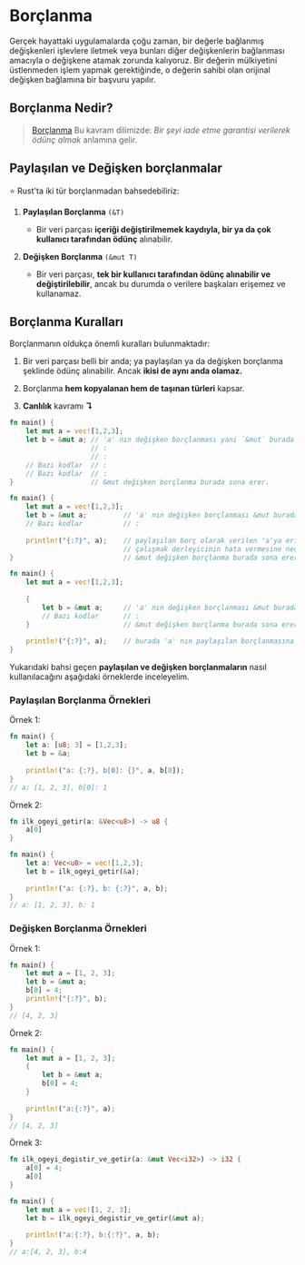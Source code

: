 # Borçlanma
Gerçek hayattaki uygulamalarda çoğu zaman, bir değerle bağlanmış değişkenleri işlevlere iletmek veya bunları diğer değişkenlerin bağlanması amacıyla o değişkene atamak zorunda kalıyoruz. Bir değerin mülkiyetini üstlenmeden işlem yapmak gerektiğinde, o değerin sahibi olan orijinal değişken bağlamına bir başvuru yapılır.

## Borçlanma Nedir?
> [Borçlanma](https://github.com/nikomatsakis/rust-tutorials-keynote/blob/master/Ownership%20and%20Borrowing.pdf) Bu kavram dilimizde: *Bir şeyi iade etme garantisi verilerek ödünç almak* anlamına gelir.

## Paylaşılan ve Değişken borçlanmalar
⭐️ Rust'ta iki tür borçlanmadan bahsedebiliriz:

1. **Paylaşılan Borçlanma** `(&T)`

   * Bir veri parçası **içeriği değiştirilmemek kaydıyla, bir ya da çok kullanıcı tarafından ödünç** alınabilir. 
   
2. **Değişken Borçlanma** `(&mut T)`

   * Bir veri parçası, **tek bir kullanıcı tarafından ödünç alınabilir ve değiştirilebilir**, ancak bu durumda o verilere başkaları erişemez ve kullanamaz.
   
## Borçlanma Kuralları
Borçlanmanın oldukça önemli kuralları bulunmaktadır:

1. Bir veri parçası belli bir anda; ya paylaşılan ya da değişken borçlanma şeklinde ödünç alınabilir. Ancak **ikisi de aynı anda olamaz.**

2. Borçlanma **hem kopyalanan hem de taşınan türleri** kapsar.

2. **Canlılık** kavramı **↴**

```Rust
fn main() {
    let mut a = vec![1,2,3];
    let b = &mut a; // 'a' nın değişken borçlanması yani `&mut` burada başlar
                    // :
                    // :
    // Bazı kodlar  // :
    // Bazı kodlar  // :
}                   // &mut değişken borçlanma burada sona erer.
````

```Rust
fn main() {
    let mut a = vec![1,2,3];
    let b = &mut a;         // 'a' nın değişken borçlanması &mut burada başlar
    // Bazı kodlar          // :
    
    println!("{:?}", a);    // paylaşılan borç olarak verilen 'a'ya erişmeye
                            // çalışmak derleyicinin hata vermesine neden olur.
}                           // &mut değişken borçlanma burada sona erer.
````

```Rust
fn main() {
    let mut a = vec![1,2,3];
    
    {
        let b = &mut a;     // 'a' nın değişken borçlanması &mut burada başlar
        // Bazı kodlar      // :
    }                       // &mut değişken borçlanma burada sona erer.
    
    println!("{:?}", a);    // burada 'a' nın paylaşılan borçlanmasına izin verilir
}
````

Yukarıdaki bahsi geçen **paylaşılan ve değişken borçlanmaların** nasıl kullanılacağını aşağıdaki örneklerde inceleyelim.

### Paylaşılan Borçlanma Örnekleri
Örnek 1:
```Rust
fn main() {
    let a: [u8; 3] = [1,2,3];
    let b = &a;
    
    println!("a: {:?}, b[0]: {}", a, b[0]);
}
// a: [1, 2, 3], b[0]: 1
````
Örnek 2:
```Rust
fn ilk_ogeyi_getir(a: &Vec<u8>) -> u8 {
    a[0]
}

fn main() {
    let a: Vec<u8> = vec![1,2,3];
    let b = ilk_ogeyi_getir(&a);
    
    println!("a: {:?}, b: {:?}", a, b);
}
// a: [1, 2, 3], b: 1
````

### Değişken Borçlanma Örnekleri
Örnek 1:
```Rust
fn main() {
    let mut a = [1, 2, 3];
    let b = &mut a;
    b[0] = 4;
    println!("{:?}", b);
}
// [4, 2, 3]
````

Örnek 2:
```Rust
fn main() {
    let mut a = [1, 2, 3];
    {
        let b = &mut a;
        b[0] = 4;
    }
    
    println!("a:{:?}", a);
}
// [4, 2, 3]
````

Örnek 3:
```Rust
fn ilk_ogeyi_degistir_ve_getir(a: &mut Vec<i32>) -> i32 {
    a[0] = 4;
    a[0]
}

fn main() {
    let mut a = vec![1, 2, 3];
    let b = ilk_ogeyi_degistir_ve_getir(&mut a);
    
    println!("a:{:?}, b:{:?}", a, b);
}
// a:[4, 2, 3], b:4
````
